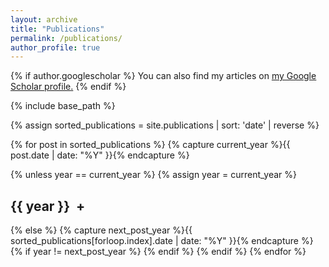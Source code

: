 ```yaml
---
layout: archive
title: "Publications"
permalink: /publications/
author_profile: true
---
```


{% if author.googlescholar %}
  You can also find my articles on <u><a href="{{author.googlescholar}}">my Google Scholar profile</a>.</u>
{% endif %}

{% include base_path %}

{% assign sorted_publications = site.publications | sort: 'date' | reverse %}

{% for post in sorted_publications %}
  {% capture current_year %}{{ post.date | date: "%Y" }}{% endcapture %}
  
  {% unless year == current_year %}
    {% assign year = current_year %}
    <h2 class="year-toggle" onclick="toggleYear('{{ year }}')">{{ year }} <span id="toggle-icon-{{ year }}" class="toggle-icon">+</span></h2>
    <div id="publications-{{ year }}" class="publications-section">
  {% endunless %}
  
  {% include archive-single.html %}
  
  {% if forloop.last %}
    </div>
  {% else %}
    {% capture next_post_year %}{{ sorted_publications[forloop.index].date | date: "%Y" }}{% endcapture %}
    {% if year != next_post_year %}
      </div>
    {% endif %}
  {% endif %}
{% endfor %}

<script>
function toggleYear(year) {
  var publicationsSection = document.getElementById("publications-" + year);
  var toggleIcon = document.getElementById("toggle-icon-" + year);
  
  if (publicationsSection.style.display === "none") {
    publicationsSection.style.display = "block";
    toggleIcon.innerHTML = "-";
  } else {
    publicationsSection.style.display = "none";
    toggleIcon.innerHTML = "+";
  }
}
</script>

<style>
.year-toggle {
  cursor: pointer;
}

.publications-section {
  display: none;
  margin-bottom: 20px;
}

.toggle-icon {
  margin-left: 5px;
}
</style>
